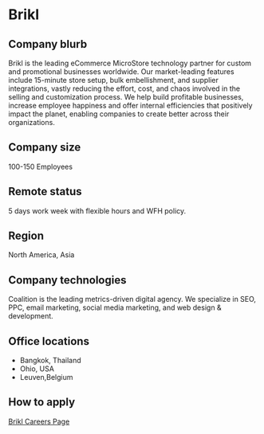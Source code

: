 # Brikl

## Company blurb

Brikl is the leading eCommerce MicroStore technology partner for custom and promotional businesses worldwide. Our market-leading features include 15-minute store setup, bulk embellishment, and supplier integrations, vastly reducing the effort, cost, and chaos involved in the selling and customization process. We help build profitable businesses, increase employee happiness and offer internal efficiencies that positively impact the planet, enabling companies to create better across their organizations.

## Company size

100-150 Employees

## Remote status

5 days work week with flexible hours and WFH policy.

## Region

North America, Asia

## Company technologies

Coalition is the leading metrics-driven digital agency. We specialize in SEO, PPC, email marketing, social media marketing, and web design & development.

## Office locations

- Bangkok, Thailand
- Ohio, USA
- Leuven,Belgium

## How to apply

[Brikl Careers Page](https://www.brikl.com/jobs)


